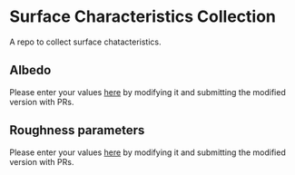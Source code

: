 # Surface Characteristics Collection
A repo to collect surface chatacteristics.

## Albedo
Please enter your values [here](./albedo.csv) by modifying it and submitting the modified version with PRs.

## Roughness parameters
Please enter your values [here](./roughness.csv) by modifying it and submitting the modified version with PRs.
